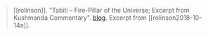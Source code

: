 > [[rolinson]]. "Tabiti – Fire-Pillar of the Universe; Excerpt from Kushmanda Commentary". [blog](https://aryaakasha.com/2019/10/03/tabiti-fire-pillar-of-the-universe-excerpt-from-kushmanda-commentary/). Excerpt from [[rolinson2018-10-14a]].